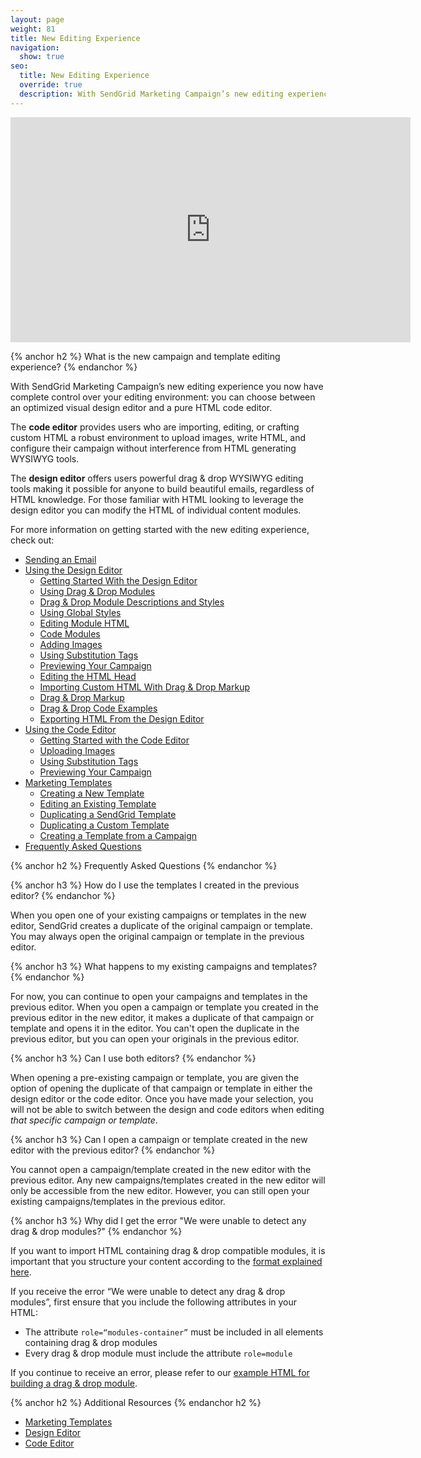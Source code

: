 ```yaml
---
layout: page
weight: 81
title: New Editing Experience
navigation:
  show: true
seo:
  title: New Editing Experience
  override: true
  description: With SendGrid Marketing Campaign’s new editing experience you now have complete control over your editing environment--you can choose between an optimized visual design editor and a pure HTML code editor.
---
```




<iframe src="https://player.vimeo.com/video/225867784" width="640" height="360" frameborder="0" webkitallowfullscreen mozallowfullscreen allowfullscreen></iframe>

{% anchor h2 %}
What is the new campaign and template editing experience?
{% endanchor %}

With SendGrid Marketing Campaign’s new editing experience you now have complete control over your editing environment: you can choose between an optimized visual design editor and a pure HTML code editor.

The **code editor** provides users who are importing, editing, or crafting custom HTML a robust environment to upload images, write HTML, and configure their campaign without interference from HTML generating WYSIWYG tools.

The **design editor** offers users powerful drag & drop WYSIWYG editing tools making it possible for anyone to build beautiful emails, regardless of HTML knowledge. For those familiar with HTML looking to leverage the design editor you can modify the HTML of individual content modules.

For more information on getting started with the new editing experience, check out:

* [Sending an Email]({{root_url}}/User_Guide/Marketing_Campaigns/getting_started.html)
* [Using the Design Editor]({{root_url}}/User_Guide/Marketing_Campaigns/design_editor.html)
    * [Getting Started With the Design Editor]({{root_url}}/User_Guide/Marketing_Campaigns/design_editor.html#-Getting-Started-With-the-Design-Editor)
    * [Using Drag & Drop Modules]({{root_url}}/User_Guide/Marketing_Campaigns/design_editor.html#-Using-Drag-&-Drop-Modules)
    * [Drag & Drop Module Descriptions and Styles]({{root_url}}/User_Guide/Marketing_Campaigns/design_editor.html#-Drag-&-Drop-Module-Descriptions-and-Styles)
    * [Using Global Styles]({{root_url}}/User_Guide/Marketing_Campaigns/design_editor.html#-Using-Global-Styles)
    * [Editing Module HTML]({{root_url}}/User_Guide/Marketing_Campaigns/design_editor.html#-Editing-Module-HTML)
    * [Code Modules]({{root_url}}/User_Guide/Marketing_Campaigns/design_editor.html#-Code-Modules)
    * [Adding Images]({{root_url}}/User_Guide/Marketing_Campaigns/design_editor.html#-Adding-Images)
    * [Using Substitution Tags]({{root_url}}/User_Guide/Marketing_Campaigns/design_editor.html#-Using-Substitution-Tags)
    * [Previewing Your Campaign]({{root_url}}/User_Guide/Marketing_Campaigns/design_editor.html#-Previewing-Your-Campaign)
    * [Editing the HTML Head]({{root_url}}/User_Guide/Marketing_Campaigns/design_editor.html#-Editing-the-HTML-Head)
    * [Importing Custom HTML With Drag & Drop Markup]({{root_url}}/User_Guide/Marketing_Campaigns/design_editor.html#-Importing-Custom-HTML-With-Drag-&-Drop-Markup)
    * [Drag & Drop Markup]({{root_url}}/User_Guide/Marketing_Campaigns/design_editor.html#-Drag-&-Drop-Markup)
    * [Drag & Drop Code Examples]({{root_url}}/User_Guide/Marketing_Campaigns/design_editor.html#-Drag--Drop-Code-Examples)
    * [Exporting HTML From the Design Editor]({{root_url}}/User_Guide/Marketing_Campaigns/design_editor.html#-Exporting-HTML-From-the-Design-Editor)
* [Using the Code Editor]({{root_url}}/User_Guide/Marketing_Campaigns/code_editor.html)
    * [Getting Started with the Code Editor]({{root_url}}/User_Guide/Marketing_Campaigns/code_editor.html#-Getting-Started-with-the-Code-Editor)
    * [Uploading Images]({{root_url}}/User_Guide/Marketing_Campaigns/code_editor.html#-Uploading-Images)
    * [Using Substitution Tags]({{root_url}}/User_Guide/Marketing_Campaigns/code_editor.html#-Using-Substitution-Tags)
    * [Previewing Your Campaign]({{root_url}}/User_Guide/Marketing_Campaigns/code_editor.html#-Previewing-Your-Campaign)
* [Marketing Templates]({{root_url}}/User_Guide/Marketing_Campaigns/templates.html)
    * [Creating a New Template]({{root_url}}/User_Guide/Marketing_Campaigns/templates.html#-Creating-a-New-Template)
    * [Editing an Existing Template]({{root_url}}/User_Guide/Marketing_Campaigns/templates.html#-Editing-an-Existing-Template)
    * [Duplicating a SendGrid Template]({{root_url}}/User_Guide/Marketing_Campaigns/templates.html#-Duplicating-a-SendGrid-Template)
    * [Duplicating a Custom Template]({{root_url}}/User_Guide/Marketing_Campaigns/templates.html#-Duplicating-a-Custom-Template)
    * [Creating a Template from a Campaign]({{root_url}}/User_Guide/Marketing_Campaigns/templates.html#-Creating-a-Template-from-a-Campaign)
* [Frequently Asked Questions](#-Frequently-Asked-Questions)

{% anchor h2 %}
Frequently Asked Questions
{% endanchor %}

{% anchor h3 %}
How do I use the templates I created in the previous editor?
{% endanchor %}

When you open one of your existing campaigns or templates in the new editor, SendGrid creates a duplicate of the original campaign or template. You may always open the original campaign or template in the previous editor.

{% anchor h3 %}
What happens to my existing campaigns and templates?
{% endanchor %}

For now, you can continue to open your campaigns and templates in the previous editor. When you open a campaign or template you created in the previous editor in the new editor, it makes a duplicate of that campaign or template and opens it in the editor. You can't open the duplicate in the previous editor, but you can open your originals in the previous editor.

{% anchor h3 %}
Can I use both editors?
{% endanchor %}

When opening a pre-existing campaign or template, you are given the option of opening the duplicate of that campaign or template in either the design editor or the code editor. Once you have made your selection, you will not be able to switch between the design and code editors when editing _that specific campaign or template_.


{% anchor h3 %}
Can I open a campaign or template created in the new editor with the previous editor?
{% endanchor %}

You cannot open a campaign/template created in the new editor with the previous editor. Any new campaigns/templates created in the new editor will only be accessible from the new editor. However, you can still open your existing campaigns/templates in the previous editor.

{% anchor h3 %}
Why did I get the error "We were unable to detect any drag & drop modules?"
{% endanchor %}

If you want to import HTML containing drag & drop compatible modules, it is important that you structure your content according to the [format explained here]({{root_url}}/User_Guide/Marketing_Campaigns/design_editor.html#-Using-Custom-HTML).

If you receive the error “We were unable to detect any drag & drop modules”, first ensure that you include the following attributes in your HTML:

* The attribute `role=“modules-container”` must be included in all elements containing drag & drop modules
* Every drag & drop module must include the attribute `role=module`

If you continue to receive an error, please refer to our [example HTML for building a drag & drop module]({{root_url}}/User_Guide/Marketing_Campaigns/design_editor.html#-Using-Custom-HTML).

{% anchor h2 %}
Additional Resources
{% endanchor h2 %}

- [Marketing Templates](https://sendgrid.com/docs/User_Guide/Marketing_Campaigns/templates.html)
- [Design Editor](https://sendgrid.com/docs/User_Guide/Marketing_Campaigns/design_editor.html)
- [Code Editor](https://sendgrid.com/docs/User_Guide/Marketing_Campaigns/code_editor.html)
